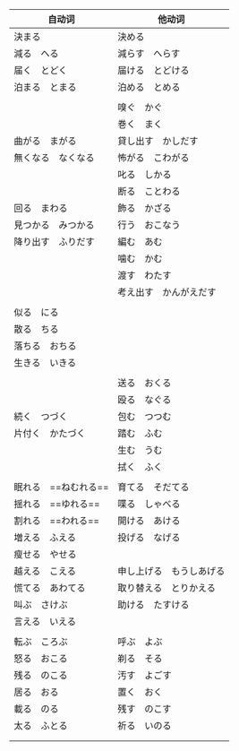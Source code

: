 

| 自动词               | 他动词                   |
| -------------------- | ------------------------ |
| 決まる               | 決める                   |
| 減る　へる           | 減らす　へらす           |
| 届く　とどく         | 届ける　とどける         |
| 泊まる　とまる       | 泊める　とめる           |
|                      |                          |
|                      | 嗅ぐ　かぐ               |
|                      | 巻く　まく               |
| 曲がる　まがる       | 貸し出す　かしだす       |
| 無くなる　なくなる   | 怖がる　こわがる         |
|                      | 叱る　しかる             |
|                      | 断る　ことわる           |
| 回る　まわる         | 飾る　かざる             |
| 見つかる　みつかる   | 行う　おこなう           |
| 降り出す　ふりだす   | 編む　あむ               |
|                      | 噛む　かむ               |
|                      | 渡す　わたす             |
|                      | 考え出す　かんがえだす   |
|                      |                          |
| 似る　にる           |                          |
| 散る　ちる           |                          |
| 落ちる　おちる       |                          |
| 生きる　いきる       |                          |
|                      |                          |
|                      | 送る　おくる             |
|                      | 殴る　なぐる             |
| 続く　つづく         | 包む　つつむ             |
| 片付く　かたづく     | 踏む　ふむ               |
|                      | 生む　うむ               |
|                      | 拭く　ふく               |
|                      |                          |
| 眠れる　==ねむれる== | 育てる　そだてる         |
| 揺れる　==ゆれる==   | 喋る　しゃべる           |
| 割れる　==われる==   | 開ける　あける           |
| 増える　ふえる       | 投げる　なげる           |
| 瘦せる　やせる       |                          |
| 越える　こえる       | 申し上げる　もうしあげる |
| 慌てる　あわてる     | 取り替える　とりかえる   |
| 叫ぶ　さけぶ         | 助ける　たすける         |
| 言える　いえる       |                          |
|                      |                          |
| 転ぶ　ころぶ         | 呼ぶ　よぶ               |
| 怒る　おこる         | 剃る　そる               |
| 残る　のこる         | 汚す　よごす             |
| 居る　おる           | 置く　おく               |
| 載る　のる           | 残す　のこす             |
| 太る　ふとる         | 祈る　いのる             |
|                      |                          |
|                      |                          |

